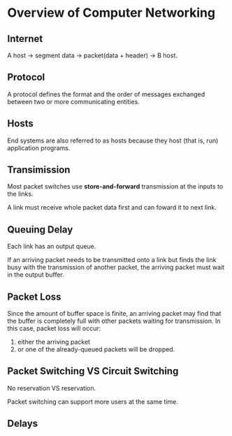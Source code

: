 # Overview of Computer Networking

## Internet
A host -> segment data -> packet(data + header) -> B host.

## Protocol
A protocol defines the format and the order of messages exchanged between two or more communicating entities.

## Hosts
End systems are also referred to as hosts because they host (that is, run) application programs.

## Transimission
Most packet switches use **store-and-forward** transmission at the inputs to the links.

A link must receive whole packet data first and can foward it to next link.

## Queuing Delay
Each link has an output queue.

If an arriving packet needs to be transmitted onto a link but finds the link busy with the transmission of another packet, 
the arriving packet must wait in the output buffer.

## Packet Loss
Since the amount of buffer space is finite, 
an arriving packet may find that the buffer is completely full with other packets waiting for transmission. 
In this case, packet loss will occur:
1. either the arriving packet
2. or one of the already-queued packets will be dropped.

## Packet Switching VS Circuit Switching
No reservation VS reservation.

Packet switching can support more users at the same time.

## Delays

